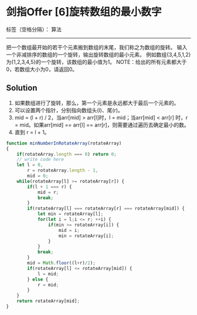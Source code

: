 ﻿# 剑指Offer [6]旋转数组的最小数字

标签（空格分隔）： 算法

---

把一个数组最开始的若干个元素搬到数组的末尾，我们称之为数组的旋转。 输入一个非减排序的数组的一个旋转，输出旋转数组的最小元素。 例如数组{3,4,5,1,2}为{1,2,3,4,5}的一个旋转，该数组的最小值为1。 NOTE：给出的所有元素都大于0，若数组大小为0，请返回0。

## Solution
1. 如果数组进行了旋转，那么，第一个元素是永远都大于最后一个元素的。
2. 可以设置两个指针，分别指向数组头(l)、尾(r)。
3. mid = (l + r) / 2，当arr[mid] > arr[l]时，l = mid；当arr[mid] < arr[r] 时，r = mid。如果arr[mid] == arr[l] == arr[r]，则需要通过遍历去确定最小的数。
4. 直到 r = l + 1。

```javascript
function minNumberInRotateArray(rotateArray)
{
    if(rotateArray.length === 0) return 0;
    // write code here
    let l = 0, 
        r = rotateArray.length - 1,
        mid = 0;
    while(rotateArray[l] >= rotateArray[r]) {
        if(l + 1 === r) {
            mid = r;
            break;
        }
        if(rotateArray[l] === rotateArray[r] === rotateArray[mid]) {
            let min = rotateArray[l];
            for(let i = l;i <= r; ++i) {
                if(min >= rotateArray[i]) {
                    mid = i;
                    min = rotateArray[i];
                }
            }
            break;
        }
        mid = Math.floor((l+r)/2);
        if(rotateArray[l] <= rotateArray[mid]) {
            l = mid;
        } else {
            r = mid;
        }
    }
    return rotateArray[mid];
}
```